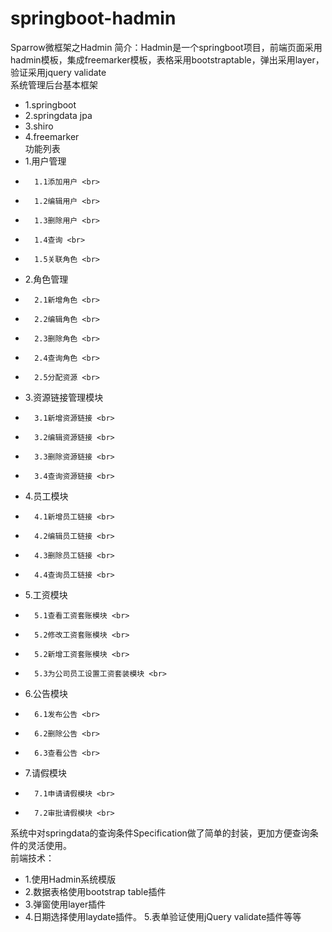  springboot-hadmin
 ==================

Sparrow微框架之Hadmin 简介：Hadmin是一个springboot项目，前端页面采用hadmin模板，集成freemarker模板，表格采用bootstraptable，弹出采用layer，验证采用jquery validate <br> 
系统管理后台基本框架 <br> 
*	1.springboot <br> 
*	2.springdata jpa <br> 
*	3.shiro <br> 
*	4.freemarker <br> 
功能列表 <br> 
*	1.用户管理 <br> 
*		1.1添加用户 <br> 
*		1.2编辑用户 <br> 
*		1.3删除用户 <br> 
*		1.4查询 <br> 
*		1.5关联角色 <br> 
*	2.角色管理 <br> 
*		2.1新增角色 <br> 
*		2.2编辑角色 <br> 
*		2.3删除角色 <br> 
*		2.4查询角色 <br> 
*		2.5分配资源 <br> 
*	3.资源链接管理模块 <br> 
*		3.1新增资源链接 <br> 
*		3.2编辑资源链接 <br> 
*		3.3删除资源链接 <br> 
*		3.4查询资源链接 <br> 
*	4.员工模块 <br> 
*		4.1新增员工链接 <br> 
*		4.2编辑员工链接 <br> 
*		4.3删除员工链接 <br> 
*		4.4查询员工链接 <br> 
*	5.工资模块 <br> 
*		5.1查看工资套账模块 <br> 
*		5.2修改工资套账模块 <br> 
*		5.2新增工资套账模块 <br> 
*		5.3为公司员工设置工资套装模块 <br> 
*	6.公告模块 <br> 
*		6.1发布公告 <br> 
*		6.2删除公告 <br> 
*		6.3查看公告 <br> 
*	7.请假模块 <br> 
*		7.1申请请假模块 <br> 
*		7.2审批请假模块 <br> 



系统中对springdata的查询条件Specification做了简单的封装，更加方便查询条件的灵活使用。 <br> 
前端技术： <br> 
* 1.使用Hadmin系统模版 <br> 
* 2.数据表格使用bootstrap table插件 <br> 
* 3.弹窗使用layer插件 <br> 
* 4.日期选择使用laydate插件。 5.表单验证使用jQuery validate插件等等 <br> 


